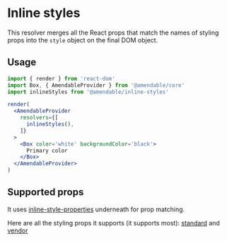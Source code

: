 # Inline styles

This resolver merges all the React props that match the names of styling props into the `style` object on the final DOM object.

## Usage
```jsx sandbox
import { render } from 'react-dom'
import Box, { AmendableProvider } from '@amendable/core'
import inlineStyles from '@amendable/inline-styles'

render(
  <AmendableProvider
    resolvers={[
      inlineStyles(),
    ]}
  >
    <Box color='white' backgroundColor='black'>
      Primary color
    </Box>
  </AmendableProvider>
)
```

## Supported props

It uses [inline-style-properties](https://github.com/amendable/inline-style-properties) underneath for prop matching.

Here are all the styling props it supports (it supports most): [standard](https://github.com/amendable/inline-style-properties/blob/master/src/inlineStandardProperties.json) and [vendor](https://github.com/amendable/inline-style-properties/blob/master/src/inlineVendorProperties.json)
